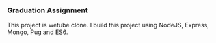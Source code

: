 ### Graduation Assignment

This project is wetube clone.
I build this project using NodeJS, Express, Mongo, Pug and ES6.
